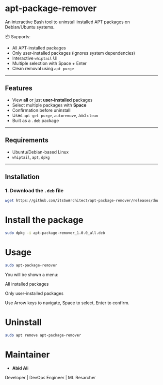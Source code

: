 # apt-package-remover

An interactive Bash tool to uninstall installed APT packages on Debian/Ubuntu systems.

📦 Supports:
- All APT-installed packages
- Only user-installed packages (ignores system dependencies)
- Interactive `whiptail` UI
- Multiple selection with Space + Enter
- Clean removal using `apt purge`

---

## Features

- View **all** or just **user-installed** packages
- Select multiple packages with **Space**
- Confirmation before uninstall
- Uses `apt-get purge`, `autoremove`, and `clean`
- Built as a `.deb` package

---

## Requirements

- Ubuntu/Debian-based Linux
- `whiptail`, `apt`, `dpkg`

---

## Installation

### 1. Download the `.deb` file

```bash
wget https://github.com/itsSwArchitect/apt-package-remover/releases/download/v1.0.0/apt-package-remover_1.0.0_all.deb
```
# Install the package
```bash
sudo dpkg -i apt-package-remover_1.0.0_all.deb
```
# Usage
```bash
sudo apt-package-remover
```
You will be shown a menu:

All installed packages

Only user-installed packages


Use Arrow keys to navigate, Space to select, Enter to confirm.

# Uninstall
```bash
sudo apt remove apt-package-remover
```


# Maintainer
- **Abid Ali**

Developer | DevOps Engineer | ML Resarcher
